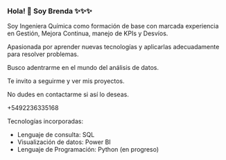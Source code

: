 ### Hola! 👋 Soy Brenda ✨✨✨

Soy Ingeniera Química como formación de base con marcada experiencia en Gestión, Mejora Continua, manejo de KPIs y Desvíos.

Apasionada por aprender nuevas tecnologías y aplicarlas adecuadamente para resolver problemas.

Busco adentrarme en el mundo del análisis de datos. 

Te invito a seguirme y ver mis proyectos.

No dudes en contactarme si así lo deseas.

+5492236335168

Tecnologías incorporadas:

- Lenguaje de consulta: SQL
- Visualización de datos: Power BI
- Lenguaje de Programación: Python (en progreso)

<!--
**VigBren/VigBren** is a ✨ _special_ ✨ repository because its `README.md` (this file) appears on your GitHub profile.

Here are some ideas to get you started:

- 🔭 I’m currently working on ...
- 🌱 I’m currently learning ...
- 👯 I’m looking to collaborate on ...
- 🤔 I’m looking for help with ...
- 💬 Ask me about ...
- 📫 How to reach me: ...
- 😄 Pronouns: ...
- ⚡ Fun fact: ...
-->

